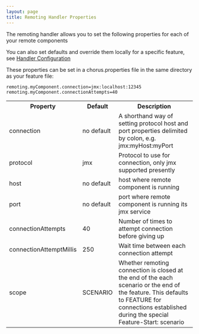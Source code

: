 ```yaml
---
layout: page
title: Remoting Handler Properties
---
```


The remoting handler allows you to set the following properties for each of your remote components

You can also set defaults and override them locally for a specific feature, see [Handler Configuration](/pages/Handlers/HandlerConfiguration)

These properties can be set in a chorus.properties file in the same directory as your feature file:

	remoting.myComponent.connection=jmx:localhost:12345
	remoting.myComponent.connectionAttempts=40

<table>
<tr>
	<th>Property</th><th>Default</th><th>Description</th>
</tr>
<tr>
	<td>connection</td>
	<td>no default</td>
	<td>A shorthand way of setting protocol host and port properties delimited by colon, e.g. jmx:myHost:myPort</td>
</tr>
<tr>
	<td>protocol</td>
	<td>jmx</td>
	<td>Protocol to use for connection, only jmx supported presently</td>
</tr>
<tr>
	<td>host</td>
	<td>no default</td>
	<td>host where remote component is running</td>
</tr>
<tr>
	<td>port</td>
	<td>no default</td>
	<td>port where remote component is running its jmx service</td>
</tr>
<tr>
	<td>connectionAttempts</td>
	<td>40</td>
	<td>Number of times to attempt connection before giving up</td>
</tr>
<tr>
	<td>connectionAttemptMillis</td>
	<td>250</td>
	<td>Wait time between each connection attempt</td>
</tr>
<tr>
	<td>scope</td>
	<td>SCENARIO</td>
	<td>Whether remoting connection is closed at the end of the each scenario or the end of the feature. This defaults to FEATURE for connections established during the special Feature-Start: scenario</td>
</tr>
</table>
